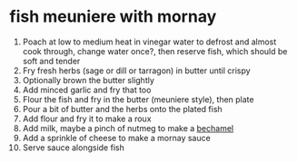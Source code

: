 # fish meuniere with mornay

1. Poach at low to medium heat in vinegar water to defrost and almost cook through, change water once?, then reserve fish, which should be soft and tender
2. Fry fresh herbs (sage or dill or tarragon) in butter until crispy
3. Optionally brown the butter slightly
4. Add minced garlic and fry that too
5. Flour the fish and fry in the butter (meuniere style), then plate
6. Pour a bit of butter and the herbs onto the plated fish
7. Add flour and fry it to make a roux
8. Add milk, maybe a pinch of nutmeg to make a [bechamel](../recipes/bechamel.md)
9. Add a sprinkle of cheese to make a mornay sauce
10. Serve sauce alongside fish
